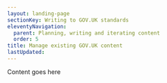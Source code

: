 ```yaml
---
layout: landing-page
sectionKey: Writing to GOV.UK standards
eleventyNavigation:
  parent: Planning, writing and iterating content
  order: 5
title: Manage existing GOV.UK content
lastUpdated:
---
```

Content goes here